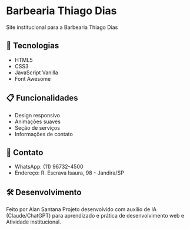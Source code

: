 # Barbearia Thiago Dias
   
   Site institucional para a Barbearia Thiago Dias
   
   ## 🚀 Tecnologias
   - HTML5
   - CSS3
   - JavaScript Vanilla
   - Font Awesome
   
   ## 📋 Funcionalidades
   - Design responsivo
   - Animações suaves
   - Seção de serviços
   - Informações de contato
   
   ## 📱 Contato
   - WhatsApp: (11) 96732-4500
   - Endereço: R. Escrava Isaura, 98 - Jandira/SP
   
   
   ## 🛠️ Desenvolvimento
   Feito por Alan Santana
   Projeto desenvolvido com auxílio de IA (Claude/ChatGPT) 
   para aprendizado e prática de desenvolvimento web e Atividade institucional.
